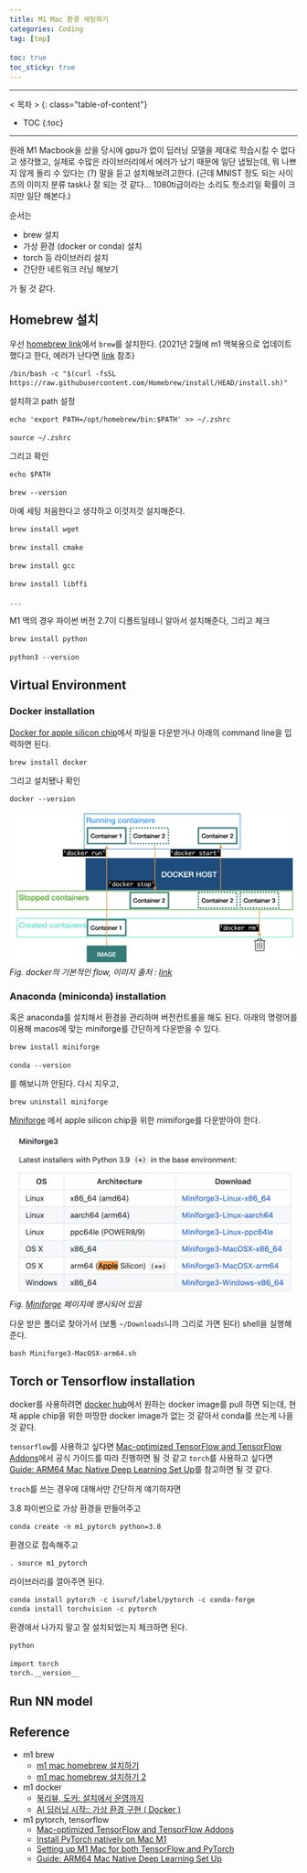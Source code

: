 ```yaml
---
title: M1 Mac 환경 세팅하기
categories: Coding
tag: [tmp]

toc: true
toc_sticky: true
---
```


---
< 목차 >
{: class="table-of-content"}
* TOC
{:toc}
---

원래 M1 Macbook을 샀을 당시에 gpu가 없이 딥러닝 모델을 제대로 학습시킬 수 없다고 생각했고, 실제로 수많은 라이브러리에서 에러가 났기 때문에 일단 냅뒀는데,
뭐 나쁘지 않게 돌리 수 있다는 (?) 말을 듣고 설치해보려고한다. (근데 MNIST 정도 되는 사이즈의 이미지 분류 task나 잘 되는 것 같다... 1080ti급이라는 소리도 헛소리일 확률이 크지만 일단 해본다.) 


순서는 

- brew 설치
- 가상 환경 (docker or conda) 설치
- torch 등 라이브러리 설치 
- 간단한 네트워크 러닝 해보기

가 될 것 같다.




## Homebrew 설치

우선 [homebrew link](https://brew.sh/index_ko)에서 `brew`를 설치한다. 
(2021년 2월에 m1 맥북용으로 업데이트했다고 한다, 에러가 난다면 [link](https://gist.github.com/nrubin29/bea5aa83e8dfa91370fe83b62dad6dfa) 참조)

```
/bin/bash -c "$(curl -fsSL https://raw.githubusercontent.com/Homebrew/install/HEAD/install.sh)"
```

설치하고 path 설정

```
echo 'export PATH=/opt/homebrew/bin:$PATH' >> ~/.zshrc

source ~/.zshrc
```

그리고 확인

```
echo $PATH

brew --version
```

아예 세팅 처음한다고 생각하고 이것저것 설치해준다.

```
brew install wget

brew install cmake

brew install gcc

brew install libffi

...
```

M1 맥의 경우 파이썬 버전 2.7이 디폴트일테니 알아서 설치해준다, 그리고 체크

```
brew install python

python3 --version
```


## Virtual Environment

### Docker installation

[Docker for apple silicon chip](https://docs.docker.com/docker-for-mac/apple-silicon/)에서 파일을 다운받거나 아래의 command line을 입력하면 된다.

```
brew install docker 
```

그리고 설치됐나 확인

```
docker --version
```

![docker](/assets/images/m1_mac/docker.png)
*Fig. docker의 기본적인 flow, 이미지 출처 : [link](http://moducon.kr/2018/wp-content/uploads/sites/2/2018/12/leesangsoo_slide.pdf)*

### Anaconda (miniconda) installation 

혹은 anaconda를 설치해서 환경을 관리하며 버전컨트롤을 해도 된다. 아래의 명령어를 이용해 macos에 맞는 miniforge를 간단하게 다운받을 수 있다.

```
brew install miniforge

conda --version
```

를 해보니까 안된다. 다시 지우고,

```
brew uninstall miniforge
```

[Miniforge](https://github.com/conda-forge/miniforge#download) 에서 apple silicon chip을 위한 mimiforge를 다운받아야 한다.

![miniforge](/assets/images/m1_mac/miniforge.png)
*Fig. [Miniforge](https://github.com/conda-forge/miniforge#download) 페이지에 명시되어 있음*

다운 받은 폴더로 찾아가서 (보통 `~/Downloads`니까 그리로 가면 된다) shell을 실행해준다.

```
bash Miniforge3-MacOSX-arm64.sh
```

## Torch or Tensorflow installation

docker를 사용하려면 [docker hub](https://hub.docker.com/)에서 원하는 docker image를 pull 하면 되는데, 
현재 apple chip을 위한 마땅한 docker image가 없는 것 같아서 conda를 쓰는게 나을 것 같다.


`tensorflow`를 사용하고 싶다면 [Mac-optimized TensorFlow and TensorFlow Addons](https://github.com/apple/tensorflow_macos)에서 공식 가이드를 따라 진행하면 될 것 같고 `torch`를 사용하고 싶다면 [Guide: ARM64 Mac Native Deep Learning Set Up](https://github.com/oresttokovenko/Guide-ARM64-Mac-Native-Deep-Learning-Set-Up)를 참고하면 될 것 같다.


`troch`를 쓰는 경우에 대해서만 간단하게 얘기하자면


3.8 파이썬으로 가상 환경을 만들어주고

```
conda create -n m1_pytorch python=3.8
```

환경으로 접속해주고

```
. source m1_pytorch
```

라이브러리를 깔아주면 된다.

```
conda install pytorch -c isuruf/label/pytorch -c conda-forge
conda install torchvision -c pytorch
```

환경에서 나가지 말고 잘 설치되었는지 체크하면 된다.

```
python

import torch
torch.__version__
```


## Run NN model



## Reference
- m1 brew
  - [m1 mac homebrew 설치하기](https://shanepark.tistory.com/m/45?category=1182535)
  - [m1 mac homebrew 설치하기 2](https://cpuu.postype.com/post/9183991)
- m1 docker
  - [북리뷰, 도커: 설치에서 운영까지](https://cpuu.postype.com/post/2948749)
  - [AI 딥러닝 시작:: 가상 환경 구현 ( Docker )](https://velog.io/@uonmf97/AI-%EB%94%A5%EB%9F%AC%EB%8B%9D-%EC%8B%9C%EC%9E%91-%EA%B0%80%EC%83%81-%ED%99%98%EA%B2%BD-%EA%B5%AC%ED%98%84-Docker)
- m1 pytorch, tensorflow
  - [Mac-optimized TensorFlow and TensorFlow Addons](https://github.com/apple/tensorflow_macos)
  - [Install PyTorch natively on Mac M1](https://github.com/edadaltocg/install-pytorch-m1)
  - [Setting up M1 Mac for both TensorFlow and PyTorch](https://naturale0.github.io/machine%20learning/setting-up-m1-mac-for-both-tensorflow-and-pytorch)
  - [Guide: ARM64 Mac Native Deep Learning Set Up](https://github.com/oresttokovenko/Guide-ARM64-Mac-Native-Deep-Learning-Set-Up)
